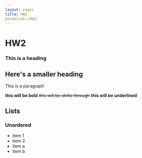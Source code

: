 ```yaml
---
layout: pages
title: HW2
permalink:/HW2/
---
```


# HW2

### This is a heading

## Here's a smaller heading

This is a paragraph

**this will be bold** ~~this will be strike through~~ **this will be underlined**

## Lists

### Unordered

- item 1
- item 2
-   item a
-   item b
